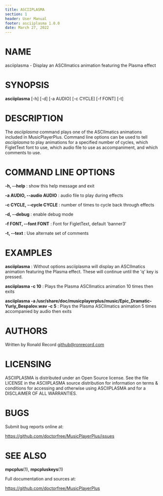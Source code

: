 ```yaml
---
title: ASCIIPLASMA
section: 1
header: User Manual
footer: asciiplasma 1.0.0
date: March 27, 2022
---
```

# NAME
asciiplasma - Display an ASCIImatics animation featuring the Plasma effect

# SYNOPSIS
**asciiplasma** [-h] [-d] [-a AUDIO] [-c CYCLE] [-f FONT] [-t]

# DESCRIPTION
The *asciiplasma* command plays one of the ASCIImatics animations included in
MusicPlayerPlus. Command line options can be used to tell *asciiplasma* to play
animations for a specified number of cycles, which FigletText font to use,
which audio file to use as accompaniment, and which comments to use.

# COMMAND LINE OPTIONS
**-h, --help**
: show this help message and exit

**-a AUDIO, --audio AUDIO**
: audio file to play during effects

**-c CYCLE, --cycle CYCLE**
: number of times to cycle back through effects

**-d, --debug**
: enable debug mode

**-f FONT, --font FONT**
: Font for FigletText, default 'banner3'

**-t, --text**
: Use alternate set of comments

# EXAMPLES
**asciiplasma**
: Without options asciiplasma will display an ASCIImatics animation featuring the Plasma effect. These will continue until the 'q' key is pressed.

**asciiplasma -c 10**
: Plays the Plasma ASCIImatics animation 10 times then exits 

**asciiplasma -a /usr/share/doc/musicplayerplus/music/Epic_Dramatic-Yuriy_Bespalov.wav -c 5**
: Plays the Plasma ASCIImatics animation 5 times accompanied by audio then exits 

# AUTHORS
Written by Ronald Record github@ronrecord.com

# LICENSING
ASCIIPLASMA is distributed under an Open Source license.
See the file LICENSE in the ASCIIPLASMA source distribution
for information on terms &amp; conditions for accessing and
otherwise using ASCIIPLASMA and for a DISCLAIMER OF ALL WARRANTIES.

# BUGS
Submit bug reports online at:

https://github.com/doctorfree/MusicPlayerPlus/issues

# SEE ALSO
**mpcplus**(1), **mpcpluskeys**(1)

Full documentation and sources at:

https://github.com/doctorfree/MusicPlayerPlus

